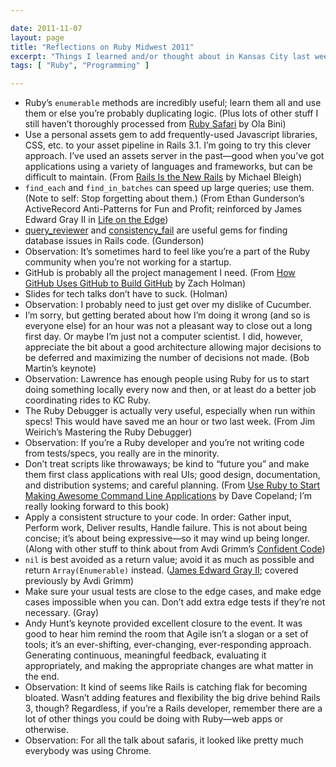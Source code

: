```yaml
---

date: 2011-11-07
layout: page
title: "Reflections on Ruby Midwest 2011"
excerpt: "Things I learned and/or thought about in Kansas City last week."
tags: [ "Ruby", "Programming" ]

---
```


-   Ruby’s <code>enumerable</code> methods are incredibly useful; learn
    them all and use them or else you’re probably duplicating logic.
    (Plus lots of other stuff I still haven’t thoroughly processed from
    [Ruby
    Safari](http://olabini.com/presentations/RubySafari-RubyMidwest2011.pdf)
    by Ola Bini)
-   Use a personal assets gem to add frequently-used Javascript
    libraries, CSS, etc. to your asset pipeline in Rails 3.1. I’m going
    to try this clever approach. I’ve used an assets server in the
    past&mdash;good when you’ve got applications using a variety of
    languages and frameworks, but can be difficult to maintain. (From
    [Rails Is the New Rails](http://mbleigh.com/rails-is-the-new-rails/)
    by Michael Bleigh)
-   <code>find\_each</code> and <code>find\_in\_batches</code> can speed
    up large queries; use them. (Note to self: Stop forgetting about
    them.) (From Ethan Gunderson’s ActiveRecord Anti-Patterns for Fun
    and Profit; reinforced by James Edward Gray II in [Life on the
    Edge](http://speakerdeck.com/u/jeg2/p/life-on-the-edge))
-   [query\_reviewer](https://github.com/nesquena/query_reviewer) and
    [consistency\_fail](https://github.com/trptcolin/consistency_fail)
    are useful gems for finding database issues in Rails code.
    (Gunderson)
-   Observation: It’s sometimes hard to feel like you’re a part of the
    Ruby community when you’re not working for a startup.
-   GitHub is probably all the project management I need. (From [How
    GitHub Uses GitHub to Build
    GitHub](http://zachholman.com/talk/how-github-uses-github-to-build-github)
    by Zach Holman)
-   Slides for tech talks don’t have to suck. (Holman)
-   Observation: I probably need to just get over my dislike of
    Cucumber.
-   I’m sorry, but getting berated about how I’m doing it wrong (and so
    is everyone else) for an hour was not a pleasant way to close out a
    long first day. Or maybe I’m just not a computer scientist. I did,
    however, appreciate the bit about a good architecture allowing major
    decisions to be deferred and maximizing the number of decisions not
    made. (Bob Martin’s keynote)
-   Observation: Lawrence has enough people using Ruby for us to start
    doing something locally every now and then, or at least do a better
    job coordinating rides to KC Ruby.
-   The Ruby Debugger is actually very useful, especially when run
    within specs! This would have saved me an hour or two last week.
    (From Jim Weirich’s Mastering the Ruby Debugger)
-   Observation: If you’re a Ruby developer and you’re not writing code
    from tests/specs, you really are in the minority.
-   Don’t treat scripts like throwaways; be kind to “future you” and
    make them first class applications with real UIs; good design,
    documentation, and distribution systems; and careful planning. (From
    [Use Ruby to Start Making Awesome Command Line
    Applications](http://awesome-cli-ruby.heroku.com/#1) by Dave
    Copeland; I’m really looking forward to this book)
-   Apply a consistent structure to your code. In order: Gather input,
    Perform work, Deliver results, Handle failure. This is not about
    being concise; it’s about being expressive&mdash;so it may wind up
    being longer. (Along with other stuff to think about from Avdi
    Grimm’s [Confident
    Code](http://avdi.org/talks/confident-code-railsconf-2011/))
-   <code>nil</code> is best avoided as a return value; avoid it as much
    as possible and return <code>Array(Enumerable)</code> instead.
    ([James Edward Gray
    II](http://speakerdeck.com/u/jeg2/p/life-on-the-edge); covered
    previously by Avdi Grimm)
-   Make sure your usual tests are close to the edge cases, and make
    edge cases impossible when you can. Don’t add extra edge tests if
    they’re not necessary. (Gray)
-   Andy Hunt’s keynote provided excellent closure to the event. It was
    good to hear him remind the room that Agile isn’t a slogan or a set
    of tools; it’s an ever-shifting, ever-changing, ever-responding
    approach. Generating continuous, meaningful feedback, evaluating it
    appropriately, and making the appropriate changes are what matter in
    the end.
-   Observation: It kind of seems like Rails is catching flak for
    becoming bloated. Wasn’t adding features and flexibility the big
    drive behind Rails 3, though? Regardless, if you’re a Rails
    developer, remember there are a lot of other things you could be
    doing with Ruby&mdash;web apps or otherwise.
-   Observation: For all the talk about safaris, it looked like pretty
    much everybody was using Chrome.

